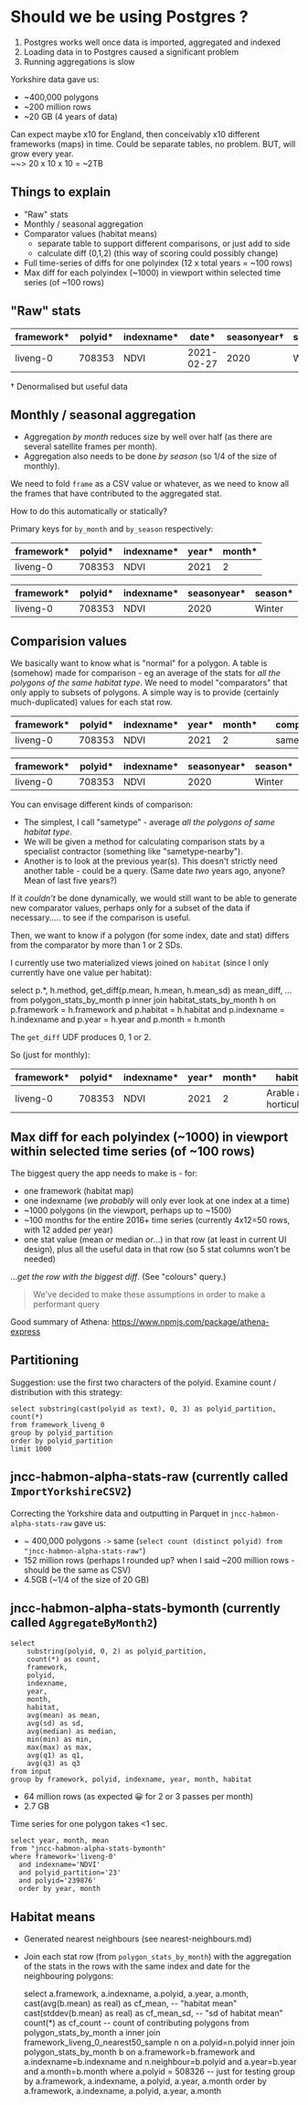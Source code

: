 Should we be using Postgres ?
=============================

1. Postgres works well once data is imported, aggregated and indexed
2. Loading data in to Postgres caused a significant problem
3. Running aggregations is slow

Yorkshire data gave us:

- ~400,000 polygons
- ~200 million rows
- ~20 GB (4 years of data)

Can expect maybe x10 for England, then conceivably x10 different frameworks (maps) in time.
Could be separate tables, no problem.
BUT, will grow every year.  
~~> 20 x 10 x 10 = ~2TB

Things to explain
-----------------

- "Raw" stats
- Monthly / seasonal aggregation
- Comparator values (habitat means)
  - separate table to support different comparisons, or just add to side
  - calculate diff (0,1,2) (this way of scoring could possibly change)
- Full time-series of diffs for one polyindex (12 x total years = ~100 rows)
- Max diff for each polyindex (~1000) in viewport within selected time series (of ~100 rows)

"Raw" stats
-----------

| framework* | polyid*  | indexname* | date*          | seasonyear†| season†| habitat†                | gridsquare†| frame†                                             | mean        | sd        | ... |
|------------|----------|------------|----------------|------------|--------|-------------------------|------------|----------------------------------------------------|-------------|-----------| --- |
| liveng-0   | 708353   | NDVI       | 2021-02-27     | 2020       | Winter | Arable and horticulture | T30UWE     | S2B_20210227_lat54lon217_T30UWE_ORB080_utm30n_osgb | -0.88104787 | 0.3129950 | ... |

† Denormalised but useful data

Monthly / seasonal aggregation
------------------------------

- Aggregation *by month* reduces size by well over half (as there are several satellite frames per month).
- Aggregation also needs to be done *by season* (so 1/4 of the size of monthly).

We need to fold `frame` as a CSV value or whatever, as we need to know all the frames that have contributed to the aggregated stat.

How to do this automatically or statically?

Primary keys for `by_month` and `by_season` respectively:

| framework* | polyid*  | indexname* | year* | month* |
|------------|----------|------------|-------|--------|
| liveng-0   | 708353   | NDVI       | 2021  | 2      |

| framework* | polyid*  | indexname* | seasonyear* | season* |
|------------|----------|------------|-------------|---------|
| liveng-0   | 708353   | NDVI       | 2020        | Winter  |

Comparision values
------------------

We basically want to know what is "normal" for a polygon.
A table is (somehow) made for comparison - eg an average of the stats for *all the polygons of the same habitat type*.
We need to model "comparators" that only apply to subsets of polygons.
A simple way is to provide (certainly much-duplicated) values for each stat row.

| framework* | polyid*  | indexname* | year* | month*        | | comparison | comp_mean   | comp_mean_sd | ... |
|------------|----------|------------|-------|---------------|-|------------|-------------|--------------| --- |
| liveng-0   | 708353   | NDVI       | 2021  | 2             | | sametype   | -0.68104787 | 0.2134450    | ... |

| framework* | polyid*  | indexname* | seasonyear* | season* | | comparison | comp_mean   | comp_mean_sd | ... |
|------------|----------|------------|-------------|---------|-|------------|-------------|--------------| --- |
| liveng-0   | 708353   | NDVI       | 2020        | Winter  | | sametype   | -0.68104787 | 0.2134450    | ... |

You can envisage different kinds of comparison:

- The simplest, I call "sametype" - average *all the polygons of same habitat type*.
- We will be given a method for calculating comparison stats by a specialist contractor (something like "sametype-nearby").
- Another is to look at the previous year(s). This doesn't strictly need another table - could be a query. (Same date *two* years ago, anyone? Mean of last five years?)

If it *couldn't* be done dynamically, we would still want to be able to generate new comparator values, perhaps only for a subset of the data if necessary..... to see if the comparison is useful.

Then, we want to know if a polygon (for some index, date and stat) differs from the comparator by more than 1 or 2 SDs.

I currently use two materialized views joined on `habitat` (since I only currently have one value per habitat):

   select
       p.*,
       h.method,
       get_diff(p.mean, h.mean, h.mean_sd) as mean_diff, ...
   from polygon_stats_by_month p
   inner join habitat_stats_by_month h on p.framework = h.framework and p.habitat = h.habitat and p.indexname = h.indexname and p.year = h.year and p.month = h.month

The `get_diff` UDF produces 0, 1 or 2.

So (just for monthly):

| framework* | polyid*  | indexname* | year* | month* | habitat                 | frames (folded, shorted!)                             | mean        | comparison | comp_mean   | comp_mean_sd | mean_diff | ... |
|------------|----------|------------|-------|--------|-------------------------|-------------------------------------------------------|-------------|------------|-------------|--------------|-----------| --- |
| liveng-0   | 708353   | NDVI       | 2021  | 2      | Arable and horticulture | S2B_202102...osgb,S2B_202102...osgb,S2B_202102...osgb | -0.88104787 | sametype   | -0.68104787 | 0.2134450    | 1         | ... |

Max diff for each polyindex (~1000) in viewport within selected time series (of ~100 rows)
------------------------------------------------------------------------------------------

The biggest query the app needs to make is - for:

- one framework (habitat map)
- one indexname (we *probably* will only ever look at one index at a time)
- ~1000 polygons (in the viewport, perhaps up to ~1500)
- ~100 months for the entire 2016+ time series (currently 4x12=50 rows, with 12 added per year)
- one stat value (mean *or* median *or*...) in that row (at least in current UI design), plus all the useful data in that row (so 5 stat columns won't be needed)

...*get the row with the biggest diff*. (See "colours" query.)

> We've decided to make these assumptions in order to make a performant query

Good summary of Athena: https://www.npmjs.com/package/athena-express

Partitioning
------------

Suggestion: use the first two characters of the polyid. Examine count / distribution with this strategy:

    select substring(cast(polyid as text), 0, 3) as polyid_partition, count(*)
    from framework_liveng_0
    group by polyid_partition
    order by polyid_partition
    limit 1000

jncc-habmon-alpha-stats-raw (currently called `ImportYorkshireCSV2`)
--------------------------------------------------------------------

Correcting the Yorkshire data and outputting in Parquet in `jncc-habmon-alpha-stats-raw` gave us:

- ~ 400,000 polygons `->` same (`select count (distinct polyid) from "jncc-habmon-alpha-stats-raw"`)
- 152 million rows (perhaps I rounded up? when I said ~200 million rows - should be the same as CSV)
- 4.5GB (~1/4 of the size of 20 GB)

jncc-habmon-alpha-stats-bymonth (currently called `AggregateByMonth2`)
--------------------------------------------------------------------

    select
        substring(polyid, 0, 2) as polyid_partition,
        count(*) as count,
        framework,
        polyid,
        indexname,
        year,
        month,
        habitat,
        avg(mean) as mean,
        avg(sd) as sd,
        avg(median) as median,
        min(min) as min,
        max(max) as max,
        avg(q1) as q1,
        avg(q3) as q3
    from input
    group by framework, polyid, indexname, year, month, habitat

- 64 million rows (as expected 😀 for 2 or 3 passes per month)
- 2.7 GB

Time series for one polygon takes <1 sec.

    select year, month, mean
    from "jncc-habmon-alpha-stats-bymonth"
    where framework='liveng-0'
      and indexname='NDVI'
      and polyid_partition='23'
      and polyid='239876'
      order by year, month

Habitat means
-------------

- Generated nearest neighbours (see nearest-neighbours.md)

- Join each stat row (from `polygon_stats_by_month`) with the aggregation of the stats in the rows with the same index and date for the neighbouring polygons:

    select a.framework, a.indexname, a.polyid, a.year, a.month,
      cast(avg(b.mean) as real)     as cf_mean,    -- "habitat mean"
      cast(stddev(b.mean) as real)  as cf_mean_sd, -- "sd of habitat mean"
      count(*)                      as cf_count    -- count of contributing polygons
    from polygon_stats_by_month a
    inner join framework_liveng_0_nearest50_sample n
      on a.polyid=n.polyid
    inner join polygon_stats_by_month b
      on a.framework=b.framework and a.indexname=b.indexname and n.neighbour=b.polyid and a.year=b.year and a.month=b.month
    where a.polyid = 508326 -- just for testing
    group by a.framework, a.indexname, a.polyid, a.year, a.month
    order by a.framework, a.indexname, a.polyid, a.year, a.month
